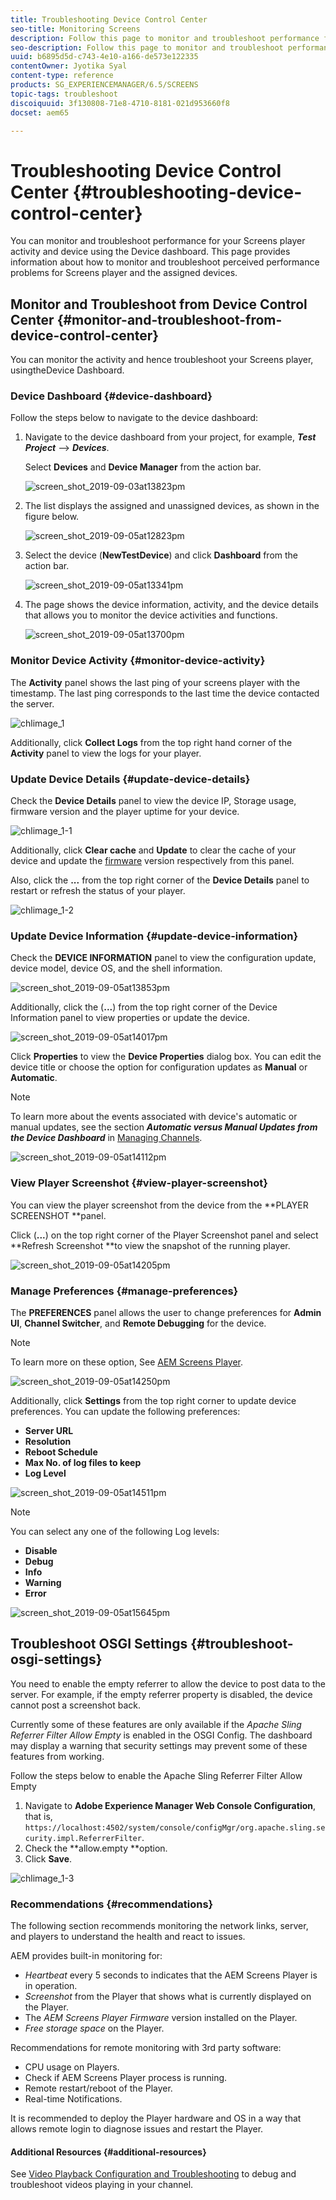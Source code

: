 ```yaml
---
title: Troubleshooting Device Control Center
seo-title: Monitoring Screens
description: Follow this page to monitor and troubleshoot performance for your Screens player activity and device usingtheDevice dashboard.
seo-description: Follow this page to monitor and troubleshoot performance for your Screens player activity and device usingtheDevice dashboard.
uuid: b6895d5d-c743-4e10-a166-de573e122335
contentOwner: Jyotika Syal
content-type: reference
products: SG_EXPERIENCEMANAGER/6.5/SCREENS
topic-tags: troubleshoot
discoiquuid: 3f130808-71e8-4710-8181-021d953660f8
docset: aem65

---
```


# Troubleshooting Device Control Center {#troubleshooting-device-control-center}

You can monitor and troubleshoot performance for your Screens player activity and device using the Device dashboard. This page provides information about how to monitor and troubleshoot perceived performance problems for Screens player and the assigned devices.

## Monitor and Troubleshoot from Device Control Center {#monitor-and-troubleshoot-from-device-control-center}

You can monitor the activity and hence troubleshoot your Screens player, usingtheDevice Dashboard.

### Device Dashboard {#device-dashboard}

Follow the steps below to navigate to the device dashboard:

1. Navigate to the device dashboard from your project, for example, ***Test Project*** --&gt; ***Devices***.

   Select **Devices** and **Device Manager** from the action bar.

   ![screen_shot_2019-09-03at13823pm](assets/screen_shot_2019-09-03at13823pm.png)

1. The list displays the assigned and unassigned devices, as shown in the figure below.

   ![screen_shot_2019-09-05at12823pm](assets/screen_shot_2019-09-05at12823pm.png)

1. Select the device (**NewTestDevice**) and click **Dashboard** from the action bar.

   ![screen_shot_2019-09-05at13341pm](assets/screen_shot_2019-09-05at13341pm.png)

1. The page shows the device information, activity, and the device details that allows you to monitor the device activities and functions.

   ![screen_shot_2019-09-05at13700pm](assets/screen_shot_2019-09-05at13700pm.png)

### Monitor Device Activity {#monitor-device-activity}

The **Activity** panel shows the last ping of your screens player with the timestamp. The last ping corresponds to the last time the device contacted the server.

![chlimage_1](assets/chlimage_1.png)

Additionally, click **Collect Logs** from the top right hand corner of the **Activity** panel to view the logs for your player.

### Update Device Details {#update-device-details}

Check the **Device Details** panel to view the device IP, Storage usage, firmware version and the player uptime for your device.

![chlimage_1-1](assets/chlimage_1-1.png)

Additionally, click **Clear cache** and **Update** to clear the cache of your device and update the [firmware](screens-glossary.md) version respectively from this panel.

Also, click the **...** from the top right corner of the **Device Details** panel to restart or refresh the status of your player.

![chlimage_1-2](assets/chlimage_1-2.png)

### Update Device Information {#update-device-information}

Check the **DEVICE INFORMATION** panel to view the configuration update, device model, device OS, and the shell information.

![screen_shot_2019-09-05at13853pm](assets/screen_shot_2019-09-05at13853pm.png)

Additionally, click the (**...**) from the top right corner of the Device Information panel to view properties or update the device.

![screen_shot_2019-09-05at14017pm](assets/screen_shot_2019-09-05at14017pm.png)

Click **Properties** to view the **Device Properties** dialog box. You can edit the device title or choose the option for configuration updates as **Manual** or **Automatic**.

>[!NOTE]
>
>To learn more about the events associated with device's automatic or manual updates, see the section ***Automatic versus Manual Updates from the Device Dashboard*** in [Managing Channels](managing-channels.md).

![screen_shot_2019-09-05at14112pm](assets/screen_shot_2019-09-05at14112pm.png)

### View Player Screenshot {#view-player-screenshot}

You can view the player screenshot from the device from the **PLAYER SCREENSHOT **panel.

Click (**...**) on the top right corner of the Player Screenshot panel and select **Refresh Screenshot **to view the snapshot of the running player.

![screen_shot_2019-09-05at14205pm](assets/screen_shot_2019-09-05at14205pm.png)

### Manage Preferences {#manage-preferences}

The **PREFERENCES** panel allows the user to change preferences for **Admin UI**, **Channel Switcher**, and **Remote Debugging** for the device.

>[!NOTE]
>
>To learn more on these option, See [AEM Screens Player](working-with-screens-player.md).

![screen_shot_2019-09-05at14250pm](assets/screen_shot_2019-09-05at14250pm.png)

Additionally, click **Settings** from the top right corner to update device preferences. You can update the following preferences:

* **Server URL**
* **Resolution**
* **Reboot Schedule**
* **Max No. of log files to keep**
* **Log Level**

![screen_shot_2019-09-05at14511pm](assets/screen_shot_2019-09-05at14511pm.png)

>[!NOTE]
>
>You can select any one of the following Log levels:
>
>* **Disable**
>* **Debug**
>* **Info**
>* **Warning**
>* **Error**
>

![screen_shot_2019-09-05at15645pm](assets/screen_shot_2019-09-05at15645pm.png)

## Troubleshoot OSGI Settings {#troubleshoot-osgi-settings}

You need to enable the empty referrer to allow the device to post data to the server. For example, if the empty referrer property is disabled, the device cannot post a screenshot back.

Currently some of these features are only available if the *Apache Sling Referrer Filter Allow Empty* is enabled in the OSGI Config. The dashboard may display a warning that security settings may prevent some of these features from working.

Follow the steps below to enable the Apache Sling Referrer Filter Allow Empty

1. Navigate to **Adobe Experience Manager Web Console Configuration**, that is, `https://localhost:4502/system/console/configMgr/org.apache.sling.security.impl.ReferrerFilter`.
1. Check the **allow.empty **option.
1. Click **Save**.

![chlimage_1-3](assets/chlimage_1-3.png)

### Recommendations {#recommendations}

The following section recommends monitoring the network links, server, and players to understand the health and react to issues.

AEM provides built-in monitoring for:

* *Heartbeat* every 5 seconds to indicates that the AEM Screens Player is in operation.
* *Screenshot* from the Player that shows what is currently displayed on the Player.
* The *AEM Screens Player Firmware* version installed on the Player.
* *Free storage space* on the Player.

Recommendations for remote monitoring with 3rd party software:

* CPU usage on Players.
* Check if AEM Screens Player process is running.
* Remote restart/reboot of the Player.
* Real-time Notifications.

It is recommended to deploy the Player hardware and OS in a way that allows remote login to diagnose issues and restart the Player.

#### Additional Resources {#additional-resources}

See [Video Playback Configuration and Troubleshooting](troubleshoot-videos.md) to debug and troubleshoot videos playing in your channel.
